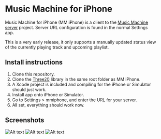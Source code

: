 # Music Machine for iPhone

Music Machine for iPhone (MM iPhone) is a client to the [Music Machine server](http://github.com/nollbit/MusicMachineServer) project. Server URL configuration is found in the normal Settings app.

This is a very early release, it only supports a manually updated status view of the currently playing track and upcoming playlist.

## Install instructions

1. Clone this repository.
1. Clone the [Three20](http://github.com/facebook/three20) library in the same root folder as MM iPhone.
2. A Xcode project is included and compiling for the iPhone or Simulator should just work.
3. Install app onto iPhone or Simulator.
4. Go to Settings > mmiphone, and enter the URL for your server.
5. All set, everything should work now.

## Screenshots

![Alt text](mmiphone/raw/master/docs/images/mmiphone-status.png "Status")
![Alt text](mmiphone/raw/master/docs/images/mmiphone-search.png "Search")
![Alt text](mmiphone/raw/master/docs/images/mmiphone-vote.png "Vote")
